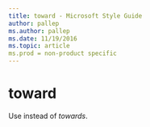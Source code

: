 ```yaml
---
title: toward - Microsoft Style Guide
author: pallep
ms.author: pallep
ms.date: 11/19/2016
ms.topic: article
ms.prod = non-product specific
---
```


# toward

Use instead of *towards*.
